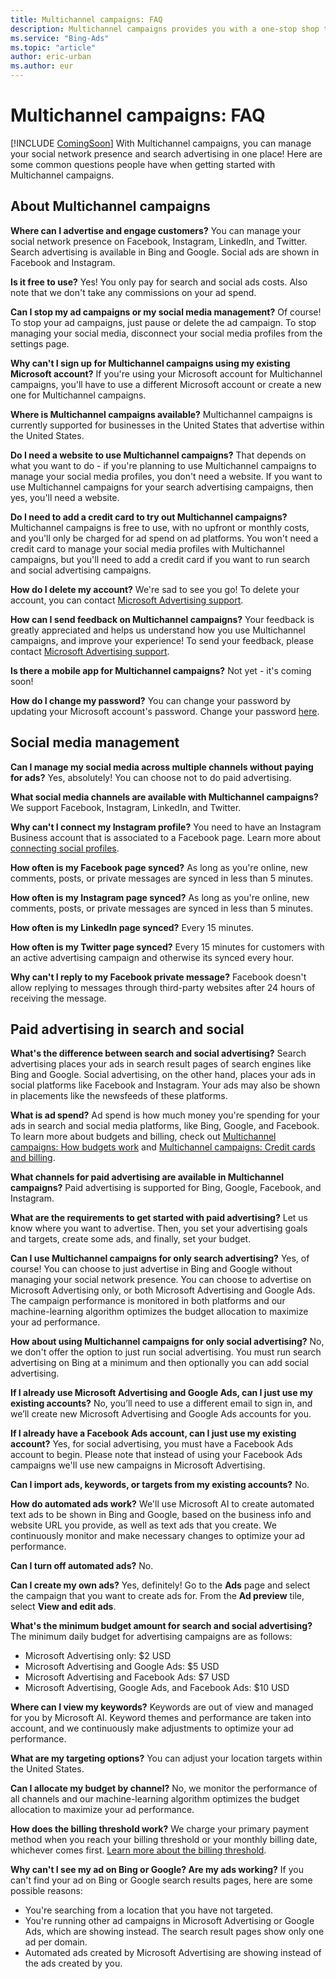```yaml
---
title: Multichannel campaigns: FAQ
description: Multichannel campaigns provides you with a one-stop shop to manage your social network presence and search and social marketing.
ms.service: "Bing-Ads"
ms.topic: "article"
author: eric-urban
ms.author: eur
---
```


# Multichannel campaigns: FAQ

[!INCLUDE [ComingSoon](./includes/ComingSoon.md)]
With Multichannel campaigns, you can manage your social network presence and search advertising in one place! Here are some common questions people have when getting started with Multichannel campaigns.

## About Multichannel campaigns

**Where can I advertise and engage customers?** 	 	You can manage your social network presence on Facebook, Instagram, LinkedIn, and Twitter. Search advertising is available in Bing and Google. Social ads are shown in Facebook and Instagram.

**Is it free to use?** 	 	Yes! You only pay for search and social ads costs. Also note that we don't take any commissions on your ad spend.

**Can I stop my ad campaigns or my social media management?** 	 	Of course! To stop your ad campaigns, just pause or delete the ad campaign. To stop managing your social media, disconnect your social media profiles from the settings page.

**Why can't I sign up for Multichannel campaigns using my existing Microsoft account?** 	 	If you're using your Microsoft account for Multichannel campaigns, you'll have to use a different Microsoft account or create a new one for Multichannel campaigns.

**Where is Multichannel campaigns available?** 	 	Multichannel campaigns is currently supported for businesses in the United States that advertise within the United States.

**Do I need a website to use Multichannel campaigns?** 	 	That depends on what you want to do - if you're planning to use Multichannel campaigns to manage your social media profiles, you don't need a website. If you want to use Multichannel campaigns for your search advertising campaigns, then yes, you'll need a website.

**Do I need to add a credit card to try out Multichannel campaigns?** 	 	Multichannel campaigns is free to use, with no upfront or monthly costs, and you'll only be charged for ad spend on ad platforms. You won't need a credit card to manage your social media profiles with Multichannel campaigns, but you'll need to add a credit card if you want to run search and social advertising campaigns.

**How do I delete my account?** 	 	We're sad to see you go! To delete your account, you can contact [Microsoft Advertising support](https://go.microsoft.com/fwlink?LinkId=398371).

**How can I send feedback on Multichannel campaigns?** 	 	Your feedback is greatly appreciated and helps us understand how you use Multichannel campaigns, and improve your experience! To send your feedback, please contact [Microsoft Advertising support](https://go.microsoft.com/fwlink?LinkId=398371).

**Is there a mobile app for Multichannel campaigns?** 	 	Not yet - it's coming soon!

**How do I change my password?** 		 		You can change your password by updating your Microsoft account's password. Change your password [here](https://go.microsoft.com/fwlink?LinkId=2111408).

## Social media management

**Can I manage my social media across multiple channels without paying for ads?** 	 	Yes, absolutely! You can choose not to do paid advertising.

**What social media channels are available with Multichannel campaigns?** 	 	We support Facebook, Instagram, LinkedIn, and Twitter.

**Why can't I connect my Instagram profile?** 	 	You need to have an Instagram Business account that is associated to a Facebook page. Learn more about [connecting social profiles](./hlp_DMC_CONC_AccountSettings.md).

**How often is my Facebook page synced?**  As long as you're online, new comments, posts, or private messages are synced in less than 5 minutes.

**How often is my Instagram page synced?**  As long as you're online, new comments, posts, or private messages are synced in less than 5 minutes.

**How often is my LinkedIn page synced?**  Every 15 minutes.

**How often is my Twitter page synced?**  Every 15 minutes for customers with an active advertising campaign and otherwise its synced every hour.

**Why can't I reply to my Facebook private message?**  Facebook doesn't allow replying to messages through third-party websites after 24 hours of receiving the message.

## Paid advertising in search and social

**What's the difference between search and social advertising?** 	 	Search advertising places your ads in search result pages of search engines like Bing and Google. Social advertising, on the other hand, places your ads in social platforms like Facebook and Instagram. Your ads may also be shown in placements like the newsfeeds of these platforms.

**What is ad spend?** 	 	Ad spend is how much money you're spending for your ads in search and social media platforms, like Bing, Google, and Facebook. To learn more about budgets and billing, check out [Multichannel campaigns: How budgets work](./hlp_DMC_CONC_Budgets.md) and [Multichannel campaigns: Credit cards and billing](./hlp_DMC_CONC_CreditCardTroubleshoot.md).

**What channels for paid advertising are available in Multichannel campaigns?** 	 	Paid advertising is supported for Bing, Google, Facebook, and Instagram.

**What are the requirements to get started with paid advertising?** 	 	Let us know where you want to advertise. Then, you set your advertising goals and targets, create some ads, and finally, set your budget.

**Can I use Multichannel campaigns for only search advertising?** 	 	Yes, of course! You can choose to just advertise in Bing and Google without managing your social network presence. You can choose to advertise on Microsoft Advertising  only, or both Microsoft Advertising and Google Ads. The campaign performance is monitored in both platforms and our machine-learning algorithm optimizes the budget allocation to maximize your ad performance.

**How about using Multichannel campaigns for only social advertising?** 	 	No, we don't offer the option to just run social advertising. You must run search advertising on Bing at a minimum and then optionally you can add social advertising.

**If I already use Microsoft Advertising and Google Ads, can I just use my existing accounts?** 	 	No, you’ll need to use a different email to sign in, and we’ll create new Microsoft Advertising and Google Ads accounts for you.

**If I already have a Facebook Ads account, can I just use my existing account?** 	 	Yes, for social advertising, you must have a Facebook Ads account to begin. Please note that instead of using your Facebook Ads campaigns we'll use new campaigns in Microsoft Advertising.

**Can I import ads, keywords, or targets from my existing accounts?** 	 	No.

**How do automated ads work?** 	 	We'll use Microsoft AI to create automated text ads to be shown in Bing and Google, based on the business info and website URL you provide, as well as text ads that you create. We continuously monitor and make necessary changes to optimize your ad performance.

**Can I turn off automated ads?** 	 	No.

**Can I create my own ads?** 	 	Yes, definitely! Go to the **Ads** page and select the campaign that you want to create ads for. From the **Ad preview** tile, select **View and edit ads**.

**What's the minimum budget amount for search and social advertising?** 	 	The minimum daily budget for advertising campaigns are as follows:

- Microsoft Advertising only: $2 USD
- Microsoft Advertising and Google Ads: $5 USD
- Microsoft Advertising and Facebook Ads: $7 USD
- Microsoft Advertising, Google Ads, and Facebook Ads: $10 USD

**Where can I view my keywords?** 	 	Keywords are out of view and managed for you by Microsoft AI. Keyword themes and performance are taken into account, and we continuously make adjustments to optimize your ad performance.

**What are my targeting options?** 	 	You can adjust your location targets within the United States.

**Can I allocate my budget by channel?** 	 	No, we monitor the performance of all channels and our machine-learning algorithm optimizes the budget allocation to maximize your ad performance.

**How does the billing threshold work?** 	 	We charge your primary payment method when you reach your billing threshold or your monthly billing date, whichever comes first. [Learn more about the billing threshold](./hlp_DMC_CONC_CreditCardTroubleshoot.md).

**Why can't I see my ad on Bing or Google? Are my ads working?** 	 	If you can't find your ad on Bing or Google search results pages, here are some possible reasons:
- You're searching from a location that you have not targeted.
- You're running other ad campaigns in Microsoft Advertising or Google Ads, which are showing instead. The search result pages show only one ad per domain.
- Automated ads created by Microsoft Advertising are showing instead of the ads created by you.


